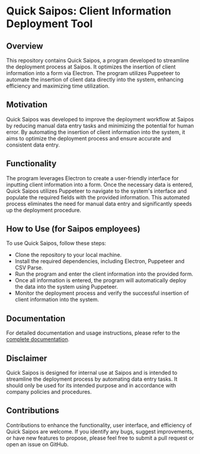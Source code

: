 # Quick Saipos: Client Information Deployment Tool

## Overview

This repository contains Quick Saipos, a program developed to streamline the deployment process at Saipos. It optimizes the insertion of client information into a form via Electron. The program utilizes Puppeteer to automate the insertion of client data directly into the system, enhancing efficiency and maximizing time utilization.

## Motivation

Quick Saipos was developed to improve the deployment workflow at Saipos by reducing manual data entry tasks and minimizing the potential for human error. By automating the insertion of client information into the system, it aims to optimize the deployment process and ensure accurate and consistent data entry.

## Functionality

The program leverages Electron to create a user-friendly interface for inputting client information into a form. Once the necessary data is entered, Quick Saipos utilizes Puppeteer to navigate to the system's interface and populate the required fields with the provided information. This automated process eliminates the need for manual data entry and significantly speeds up the deployment procedure.

## How to Use (for Saipos employees)

To use Quick Saipos, follow these steps:

* Clone the repository to your local machine.
* Install the required dependencies, including Electron, Puppeteer and CSV Parse.
* Run the program and enter the client information into the provided form.
* Once all information is entered, the program will automatically deploy the data into the system using Puppeteer.
* Monitor the deployment process and verify the successful insertion of client information into the system.

## Documentation

For detailed documentation and usage instructions, please refer to the [complete documentation](https://drive.google.com/file/d/1Jc5aTSYB7K5QQHnt1XPu-0ipQtR3MyM-/view).

## Disclaimer

Quick Saipos is designed for internal use at Saipos and is intended to streamline the deployment process by automating data entry tasks. It should only be used for its intended purpose and in accordance with company policies and procedures.

## Contributions

Contributions to enhance the functionality, user interface, and efficiency of Quick Saipos are welcome. If you identify any bugs, suggest improvements, or have new features to propose, please feel free to submit a pull request or open an issue on GitHub.
